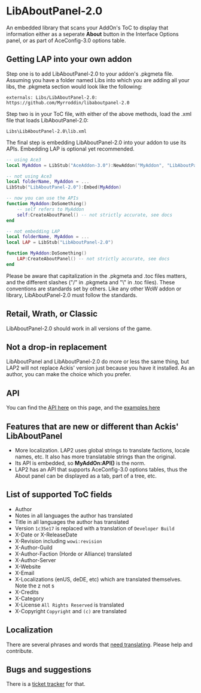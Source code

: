 # LibAboutPanel-2.0
An embedded library that scans your AddOn's ToC to display that information either as a seperate __About__ button in the Interface Options panel, or as part of AceConfig-3.0 options table.

## Getting LAP into your own addon
Step one is to add LibAboutPanel-2.0 to your addon's .pkgmeta file. Assuming you have a folder named Libs into which you are adding all your libs, the .pkgmeta section would look like the following:

`externals:
  Libs/LibAboutPanel-2.0: https://github.com/Myrroddin/libaboutpanel-2.0`

Step two is in your ToC file, with either of the above methods, load the .xml file that loads LibAboutPanel-2.0:

`Libs\LibAboutPanel-2.0\lib.xml`

The final step is embedding LibAboutPanel-2.0 into your addon to use its APIs. Embedding LAP is optional yet recommended.

```lua
-- using Ace3
local MyAddon = LibStub("AceAddon-3.0"):NewAddon("MyAddon", "LibAboutPanel-2.0")

-- not using Ace3
local folderName, MyAddon = ...
LibStub("LibAboutPanel-2.0"):Embed(MyAddon)

-- now you can use the APIs
function MyAddon:DoSomething()
    -- self refers to MyAddon
    self:CreateAboutPanel() -- not strictly accurate, see docs
end

-- not embedding LAP
local folderName, MyAddon = ...
local LAP = LibStub("LibAboutPanel-2.0")

function MyAddon:DoSomething()
    LAP:CreateAboutPanel() -- not strictly accurate, see docs
end
```

Please be aware that capitalization in the .pkgmeta and .toc files matters, and the different slashes ("/" in .pkgmeta and "\\" in .toc files). These conventions are standards set by others. Like any other WoW addon or library, LibAboutPanel-2.0 must follow the standards.

## Retail, Wrath, or Classic
LibAboutPanel-2.0 should work in all versions of the game.

## Not a drop-in replacement
LibAboutPanel and LibAboutPanel-2.0 do more or less the same thing, but LAP2 will not replace Ackis' version just because you have it installed. As an author, you can make the choice which you prefer.

## API
You can find the [API here](https://www.wowace.com/addons/libaboutpanel-2-0/pages/api/) on this page, and the [examples here](https://www.wowace.com/projects/libaboutpanel-2-0/pages/example)

## Features that are new or different than Ackis' LibAboutPanel
* More localization. LAP2 uses global strings to translate factions, locale names, etc. It also has more translatable strings than the original.
* Its API is embedded, so __MyAddOn:API()__ is the norm.
* LAP2 has an API that supports AceConfig-3.0 options tables, thus the About panel can be displayed as a tab, part of a tree, etc.

## List of supported ToC fields
* Author
* Notes in all languages the author has translated
* Title in all languages the author has translated
* Version `1c35e17` is replaced with a translation of `Developer Build`
* X-Date or X-ReleaseDate
* X-Revision including `wowi:revision`
* X-Author-Guild
* X-Author-Faction (Horde or Alliance) translated
* X-Author-Server
* X-Website
* X-Email
* X-Localizations (enUS, deDE, etc) which are translated themselves. Note the z not s
* X-Credits
* X-Category
* X-License `All Rights Reserved` is translated
* X-Copyright `Copyright` and `(c)` are translated

## Localization
There are several phrases and words that [need translating](https://www.wowace.com/addons/libaboutpanel-2-0/localization/). Please help and contribute.

## Bugs and suggestions
There is a [ticket tracker](https://www.wowace.com/addons/libaboutpanel-2-0/tickets/) for that.
